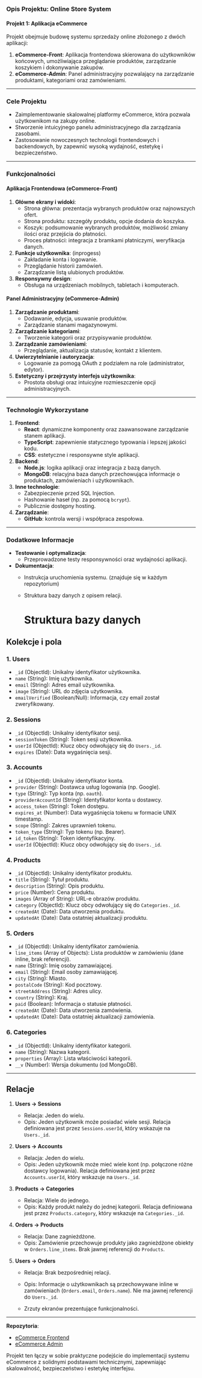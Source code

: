 ### Opis Projektu: **Online Store System**  

#### Projekt 1: Aplikacja eCommerce
Projekt obejmuje budowę systemu sprzedaży online złożonego z dwóch aplikacji:
1. **eCommerce-Front**: Aplikacja frontendowa skierowana do użytkowników końcowych, umożliwiająca przeglądanie produktów, zarządzanie koszykiem i dokonywanie zakupów.
2. **eCommerce-Admin**: Panel administracyjny pozwalający na zarządzanie produktami, kategoriami oraz zamówieniami.  

---

### **Cele Projektu**
- Zaimplementowanie skalowalnej platformy eCommerce, która pozwala użytkownikom na zakupy online.
- Stworzenie intuicyjnego panelu administracyjnego dla zarządzania zasobami.
- Zastosowanie nowoczesnych technologii frontendowych i backendowych, by zapewnić wysoką wydajność, estetykę i bezpieczeństwo.

---

### **Funkcjonalności**

#### **Aplikacja Frontendowa (eCommerce-Front)**
1. **Główne ekrany i widoki**:
   - Strona główna: prezentacja wybranych produktów oraz najnowszych ofert.
   - Strona produktu: szczegóły produktu, opcje dodania do koszyka.
   - Koszyk: podsumowanie wybranych produktów, możliwość zmiany ilości oraz przejścia do płatności.
   - Proces płatności: integracja z bramkami płatniczymi, weryfikacja danych.
2. **Funkcje użytkownika**: (inprogess)
   - Zakładanie konta i logowanie.
   - Przeglądanie historii zamówień.
   - Zarządzanie listą ulubionych produktów.
3. **Responsywny design**:
   - Obsługa na urządzeniach mobilnych, tabletach i komputerach.

#### **Panel Administracyjny (eCommerce-Admin)**
1. **Zarządzanie produktami**:
   - Dodawanie, edycja, usuwanie produktów.
   - Zarządzanie stanami magazynowymi.
2. **Zarządzanie kategoriami**:
   - Tworzenie kategorii oraz przypisywanie produktów.
3. **Zarządzanie zamówieniami**:
   - Przeglądanie, aktualizacja statusów, kontakt z klientem.
4. **Uwierzytelnianie i autoryzacja**:
   - Logowanie za pomogą OAuth z podziałem na role (administrator, edytor).
5. **Estetyczny i przejrzysty interfejs użytkownika**:
   - Prostota obsługi oraz intuicyjne rozmieszczenie opcji administracyjnych.

---

### **Technologie Wykorzystane**
1. **Frontend**:
   - **React**: dynamiczne komponenty oraz zaawansowane zarządzanie stanem aplikacji.
   - **TypeScript**: zapewnienie statycznego typowania i lepszej jakości kodu.
   - **CSS**: estetyczne i responsywne style aplikacji.
2. **Backend**:
   - **Node.js**: logika aplikacji oraz integracja z bazą danych.
   - **MongoDB**: relacyjna baza danych przechowująca informacje o produktach, zamówieniach i użytkownikach.
3. **Inne technologie**:
   - Zabezpieczenie przed SQL Injection.
   - Hashowanie haseł (np. za pomocą `bcrypt`).
   - Publicznie dostępny hosting.
4. **Zarządzanie**:
   - **GitHub**: kontrola wersji i współpraca zespołowa.

---

### **Dodatkowe Informacje**
- **Testowanie i optymalizacja**:
   - Przeprowadzone testy responsywności oraz wydajności aplikacji.
- **Dokumentacja**:
   - Instrukcja uruchomienia systemu. (znajduje się w każdym repozytorium)
   - Struktura bazy danych z opisem relacji.
 
     # Struktura bazy danych

## Kolekcje i pola

### 1. Users
- `_id` (ObjectId): Unikalny identyfikator użytkownika.
- `name` (String): Imię użytkownika.
- `email` (String): Adres email użytkownika.
- `image` (String): URL do zdjęcia użytkownika.
- `emailVerified` (Boolean/Null): Informacja, czy email został zweryfikowany.

### 2. Sessions
- `_id` (ObjectId): Unikalny identyfikator sesji.
- `sessionToken` (String): Token sesji użytkownika.
- `userId` (ObjectId): Klucz obcy odwołujący się do `Users._id`.
- `expires` (Date): Data wygaśnięcia sesji.

### 3. Accounts
- `_id` (ObjectId): Unikalny identyfikator konta.
- `provider` (String): Dostawca usług logowania (np. Google).
- `type` (String): Typ konta (np. `oauth`).
- `providerAccountId` (String): Identyfikator konta u dostawcy.
- `access_token` (String): Token dostępu.
- `expires_at` (Number): Data wygaśnięcia tokenu w formacie UNIX timestamp.
- `scope` (String): Zakres uprawnień tokenu.
- `token_type` (String): Typ tokenu (np. Bearer).
- `id_token` (String): Token identyfikacyjny.
- `userId` (ObjectId): Klucz obcy odwołujący się do `Users._id`.

### 4. Products
- `_id` (ObjectId): Unikalny identyfikator produktu.
- `title` (String): Tytuł produktu.
- `description` (String): Opis produktu.
- `price` (Number): Cena produktu.
- `images` (Array of String): URL-e obrazów produktu.
- `category` (ObjectId): Klucz obcy odwołujący się do `Categories._id`.
- `createdAt` (Date): Data utworzenia produktu.
- `updatedAt` (Date): Data ostatniej aktualizacji produktu.

### 5. Orders
- `_id` (ObjectId): Unikalny identyfikator zamówienia.
- `line_items` (Array of Objects): Lista produktów w zamówieniu (dane inline, brak referencji).
- `name` (String): Imię osoby zamawiającej.
- `email` (String): Email osoby zamawiającej.
- `city` (String): Miasto.
- `postalCode` (String): Kod pocztowy.
- `streetAddress` (String): Adres ulicy.
- `country` (String): Kraj.
- `paid` (Boolean): Informacja o statusie płatności.
- `createdAt` (Date): Data utworzenia zamówienia.
- `updatedAt` (Date): Data ostatniej aktualizacji zamówienia.

### 6. Categories
- `_id` (ObjectId): Unikalny identyfikator kategorii.
- `name` (String): Nazwa kategorii.
- `properties` (Array): Lista właściwości kategorii.
- `__v` (Number): Wersja dokumentu (od MongoDB).

---

## Relacje

1. **Users → Sessions**
   - Relacja: Jeden do wielu.
   - Opis: Jeden użytkownik może posiadać wiele sesji. Relacja definiowana jest przez `Sessions.userId`, który wskazuje na `Users._id`.

2. **Users → Accounts**
   - Relacja: Jeden do wielu.
   - Opis: Jeden użytkownik może mieć wiele kont (np. połączone różne dostawcy logowania). Relacja definiowana jest przez `Accounts.userId`, który wskazuje na `Users._id`.

3. **Products → Categories**
   - Relacja: Wiele do jednego.
   - Opis: Każdy produkt należy do jednej kategorii. Relacja definiowana jest przez `Products.category`, który wskazuje na `Categories._id`.

4. **Orders → Products**
   - Relacja: Dane zagnieżdżone.
   - Opis: Zamówienie przechowuje produkty jako zagnieżdżone obiekty w `Orders.line_items`. Brak jawnej referencji do `Products`.

5. **Users → Orders**
   - Relacja: Brak bezpośredniej relacji.
   - Opis: Informacje o użytkownikach są przechowywane inline w zamówieniach (`Orders.email`, `Orders.name`). Nie ma jawnej referencji do `Users._id`.

   - Zrzuty ekranów prezentujące funkcjonalności.

---

**Repozytoria**:  
- [eCommerce Frontend](https://github.com/kfaracik/ecommerce-front)  
- [eCommerce Admin](https://github.com/kfaracik/ecommerce-admin)  

Projekt ten łączy w sobie praktyczne podejście do implementacji systemu eCommerce z solidnymi podstawami technicznymi, zapewniając skalowalność, bezpieczeństwo i estetykę interfejsu.
